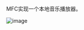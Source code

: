 MFC实现一个本地音乐播放器。

![image](https://github.com/jlygit/some_personal_project/tree/master/ui_show/music.png)
